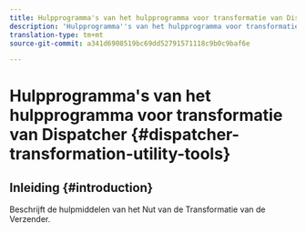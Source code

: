 ```yaml
---
title: Hulpprogramma's van het hulpprogramma voor transformatie van Dispatcher
description: 'Hulpprogramma''s van het hulpprogramma voor transformatie van Dispatcher '
translation-type: tm+mt
source-git-commit: a341d6908519bc69dd52791571118c9b0c9baf6e

---
```



# Hulpprogramma&#39;s van het hulpprogramma voor transformatie van Dispatcher {#dispatcher-transformation-utility-tools}

## Inleiding {#introduction}

Beschrijft de hulpmiddelen van het Nut van de Transformatie van de Verzender.
